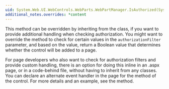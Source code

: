 ```yaml
---
uid: System.Web.UI.WebControls.WebParts.WebPartManager.IsAuthorized(System.Type,System.String,System.String,System.Boolean)
additional_notes.overrides: *content
---
```


<p>This method can be overridden by inheriting from the <xref href="System.Web.UI.WebControls.WebParts.WebPartManager"></xref> class, if you want to provide additional handling when checking authorization. You might want to override the method to check for certain values in the <code>authorizationFilter</code> parameter, and based on the value, return a Boolean value that determines whether the control will be added to a page.  
  
 For page developers who also want to check for authorization filters and provide custom handling, there is an option for doing this inline in an .aspx page, or in a code-behind file, without having to inherit from any classes. You can declare an alternate event handler in the page for the <xref href="System.Web.UI.WebControls.WebParts.WebPartManager.OnAuthorizeWebPart(System.Web.UI.WebControls.WebParts.WebPartAuthorizationEventArgs)"></xref> method of the <xref href="System.Web.UI.WebControls.WebParts.WebPartManager"></xref> control. For more details and an example, see the <xref href="System.Web.UI.WebControls.WebParts.WebPartManager.OnAuthorizeWebPart(System.Web.UI.WebControls.WebParts.WebPartAuthorizationEventArgs)"></xref> method.</p>


